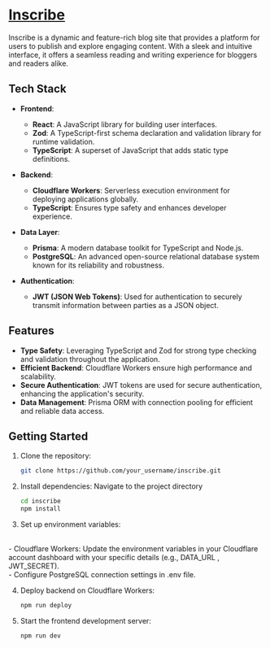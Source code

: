 # [Inscribe]()

Inscribe is a dynamic and feature-rich blog site that provides a platform for users to publish and explore engaging content. With a sleek and intuitive interface, it offers a seamless reading and writing experience for bloggers and readers alike.

## Tech Stack

- **Frontend**:
  - **React**: A JavaScript library for building user interfaces.
  - **Zod**: A TypeScript-first schema declaration and validation library for runtime validation.
  - **TypeScript**: A superset of JavaScript that adds static type definitions.
  
- **Backend**:
  - **Cloudflare Workers**: Serverless execution environment for deploying applications globally.
  - **TypeScript**: Ensures type safety and enhances developer experience.
  
- **Data Layer**:
  - **Prisma**: A modern database toolkit for TypeScript and Node.js.
  - **PostgreSQL**: An advanced open-source relational database system known for its reliability and robustness.

- **Authentication**:
  - **JWT (JSON Web Tokens)**: Used for authentication to securely transmit information between parties as a JSON object.

## Features

- **Type Safety**: Leveraging TypeScript and Zod for strong type checking and validation throughout the application.
- **Efficient Backend**: Cloudflare Workers ensure high performance and scalability.
- **Secure Authentication**: JWT tokens are used for secure authentication, enhancing the application's security.
- **Data Management**: Prisma ORM with connection pooling for efficient and reliable data access.

## Getting Started

1. Clone the repository:

   ```bash
   git clone https://github.com/your_username/inscribe.git

2. Install dependencies:
Navigate to the project directory
    ```bash
    cd inscribe
    npm install
3. Set up environment variables:
<br/>
- Cloudflare Workers: Update the environment variables in your Cloudflare account       dashboard with your specific details (e.g., DATA_URL , JWT_SECRET). <br/>
- Configure PostgreSQL connection settings in .env file.

4. Deploy backend on Cloudflare Workers:
    ```bash
    npm run deploy
5. Start the frontend development server:
    ```bash
    npm run dev
<br/>

